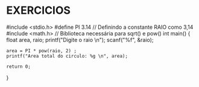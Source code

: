 # EXERCICIOS
#include <stdio.h>
#define PI 3.14 // Definindo a constante RAIO como 3,14
#include <math.h> // Biblioteca necessária para sqrt() e pow()
int main()
{
    float area, raio;
    printf("Digite o raio \n");
    scanf("%f", &raio);

    area = PI * pow(raio, 2) ;
    printf("Area total do circulo: %g \n", area);

    return 0;
}
